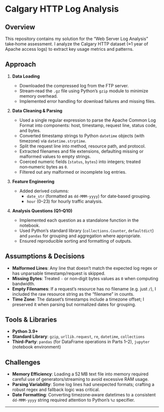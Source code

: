 # Calgary HTTP Log Analysis

## Overview
This repository contains my solution for the “Web Server Log Analysis” take‑home assessment. I analyze the Calgary HTTP dataset (≈1 year of Apache access logs) to extract key usage metrics and patterns.

## Approach
1. **Data Loading**  
   - Downloaded the compressed log from the FTP server.  
   - Stream‑read the `.gz` file using Python’s `gzip` module to minimize memory overhead.  
   - Implemented error handling for download failures and missing files.

2. **Data Cleaning & Parsing**  
   - Used a single regular expression to parse the Apache Common Log Format into components: host, timestamp, request line, status code, and bytes.  
   - Converted timestamp strings to Python `datetime` objects (with timezone) via `datetime.strptime`.  
   - Split the request line into method, resource path, and protocol.  
   - Extracted filenames and file extensions, defaulting missing or malformed values to empty strings.  
   - Coerced numeric fields (`status`, `bytes`) into integers; treated non‑numeric bytes as `0`.  
   - Filtered out any malformed or incomplete log entries.

3. **Feature Engineering**  
   - Added derived columns:  
     - `date_str` (formatted as `dd-MMM-yyyy`) for date‑based grouping.  
     - `hour` (0–23) for hourly traffic analysis.

4. **Analysis Questions (Q1–Q10)**  
   - Implemented each question as a standalone function in the notebook.  
   - Used Python’s standard library (`collections.Counter`, `defaultdict`) and `pandas` for grouping and aggregation where appropriate.  
   - Ensured reproducible sorting and formatting of outputs.

## Assumptions & Decisions
- **Malformed Lines**: Any line that doesn’t match the expected log regex or has unparsable timestamp/request is skipped.  
- **Missing Bytes**: Treated `-` or non‑digit bytes values as `0` when computing bandwidth.  
- **Empty Filenames**: If a request’s resource has no filename (e.g. just `/`), I included the raw resource string as the “filename” in counts.  
- **Time Zone**: The dataset’s timestamps include a timezone offset; I preserved it when parsing but normalized dates for grouping.

## Tools & Libraries
- **Python 3.9+**  
- **Standard Library**: `gzip`, `urllib.request`, `re`, `datetime`, `collections`  
- **Third‑Party**: `pandas` (for DataFrame operations in Parts 1–2), `jupyter` (notebook environment)

## Challenges
- **Memory Efficiency**: Loading a 52 MB text file into memory required careful use of generators/streaming to avoid excessive RAM usage.  
- **Parsing Variability**: Some log lines had unexpected formats; crafting a robust regex and fallback logic was critical.  
- **Date Formatting**: Converting timezone‑aware datetimes to a consistent `dd-MMM-yyyy` string required attention to Python’s `%z` specifier.

---
